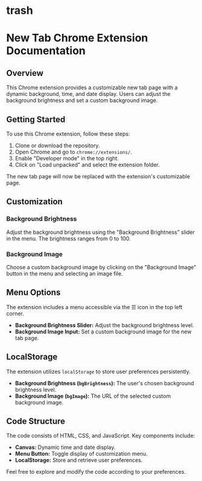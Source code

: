 # trash

# New Tab Chrome Extension Documentation

## Overview

This Chrome extension provides a customizable new tab page with a dynamic background, time, and date display. Users can adjust the background brightness and set a custom background image.

## Getting Started

To use this Chrome extension, follow these steps:

1. Clone or download the repository.
2. Open Chrome and go to `chrome://extensions/`.
3. Enable "Developer mode" in the top right.
4. Click on "Load unpacked" and select the extension folder.

The new tab page will now be replaced with the extension's customizable page.

## Customization

### Background Brightness

Adjust the background brightness using the "Background Brightness" slider in the menu. The brightness ranges from 0 to 100.

### Background Image

Choose a custom background image by clicking on the "Background Image" button in the menu and selecting an image file.

## Menu Options

The extension includes a menu accessible via the ☰ icon in the top left corner.

- **Background Brightness Slider:** Adjust the background brightness level.
- **Background Image Input:** Set a custom background image for the new tab page.

## LocalStorage

The extension utilizes `localStorage` to store user preferences persistently.

- **Background Brightness (`bgBrightness`):** The user's chosen background brightness level.
- **Background Image (`bgImage`):** The URL of the selected custom background image.

## Code Structure

The code consists of HTML, CSS, and JavaScript. Key components include:

- **Canvas:** Dynamic time and date display.
- **Menu Button:** Toggle display of customization menu.
- **LocalStorage:** Store and retrieve user preferences.

Feel free to explore and modify the code according to your preferences.
